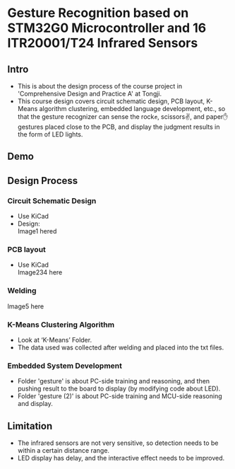 # Gesture Recognition based on STM32G0 Microcontroller and 16 ITR20001/T24 Infrared Sensors
## Intro
- This is about the design process of the course project in 'Comprehensive Design and Practice A' at Tongji.  
- This course design covers circuit schematic design, PCB layout, K-Means algorithm clustering, embedded language development, etc., 
so that the gesture recognizer can sense the rock✊, scissors✌, and paper✋ gestures placed close to the PCB, and display the judgment results in the form of LED lights.  

## Demo

## Design Process
### Circuit Schematic Design
- Use KiCad  
- Design:  
Image1 hered

### PCB layout
- Use KiCad  
Image234 here

### Welding
Image5 here

### K-Means Clustering Algorithm
- Look at ‘K-Means’ Folder.    
- The data used was collected after welding and placed into the txt files. 

### Embedded System Development
- Folder 'gesture' is about PC-side training and reasoning, and then pushing result to the board to display (by modifying code about LED).
- Folder 'gesture (2)' is about PC-side training and MCU-side reasoning and display.

## Limitation
- The infrared sensors are not very sensitive, so detection needs to be within a certain distance range.
- LED display has delay, and the interactive effect needs to be improved.
